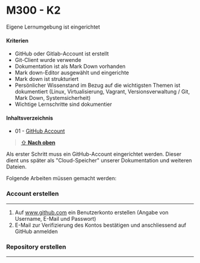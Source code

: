 M300 - K2
===================

Eigene Lernumgebung ist eingerichtet

#### Kriterien

* GitHub oder Gitlab-Account ist erstellt
* Git-Client wurde verwende
* Dokumentation ist als Mark Down vorhanden
* Mark down-Editor ausgewählt und eingerichte
* Mark down ist strukturiert
* Persönlicher Wissenstand im Bezug auf die wichtigsten Themen ist dokumentiert (Linux, Virtualisierung, Vagrant, Versionsverwaltung /  Git, Mark Down, Systemsicherheit)
* Wichtige Lernschritte sind dokumentier

#### Inhaltsverzeichnis

* 01 - [GitHub Account](#-01---github-account)




> [⇧ **Nach oben**](#inhaltsverzeichnis)

Als erster Schritt muss ein GitHub-Account eingerichtet werden. Dieser dient uns später als "Cloud-Speicher" unserer Dokumentation und weiteren Dateien.

Folgende Arbeiten müssen gemacht werden:

### Account erstellen
***
1. Auf www.github.com ein Benutzerkonto erstellen (Angabe von Username, E-Mail und Passwort)
2. E-Mail zur Verifizierung des Kontos bestätigen und anschliessend auf GitHub anmelden


### Repository erstellen
***

